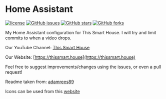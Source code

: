 # Home Assistant
[![license](https://img.shields.io/github/license/mashape/apistatus.svg)](http://choosealicense.com/licenses/mit/)
[![GitHub issues](https://img.shields.io/github/issues/This-Smart-House/HomeAssistant.svg)](https://github.com/This-Smart-House/HomeAssistant/issues)
[![GitHub stars](https://img.shields.io/github/issues/This-Smart-House/HomeAssistant.svg)](https://github.com/This-Smart-House/HomeAssistant/stargazers)
[![GitHub forks](https://img.shields.io/github/issues/This-Smart-House/HomeAssistant.svg)](https://github.com/This-Smart-House/HomeAssistant/network)


My Home Assistant configuration for This Smart House.  I will try and limit commits to when a video drops.

Our YouTube Channel: [This Smart House](https://www.youtube.com/channel/UCGaAf70zQAa01a_r_k1XJ1Q)

Our Website: [https://thissmart.house](https://thissmart.house)

Feel free to suggest improvements/changes using the issues, or even a pull request!

Readme taken from: [adamrees89](https://github.com/adamrees89/home-assistant/blob/master/README.md)

Icons can be used from this [website](https://materialdesignicons.com/)
